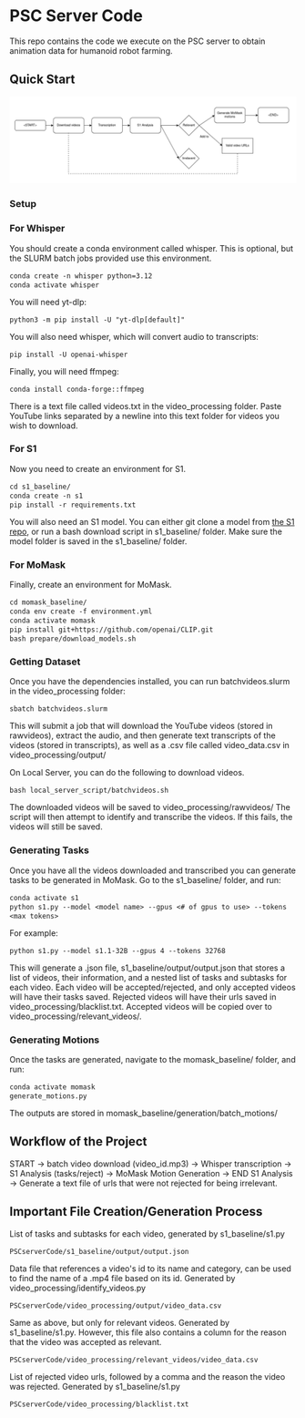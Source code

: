 # PSC Server Code

This repo contains the code we execute on the PSC server to obtain animation data for humanoid robot farming.

## Quick Start

![Flowchart](PSC_flowchart.png)

### Setup

### For Whisper
You should create a conda environment called whisper. This is optional, but the SLURM batch jobs provided use this environment.

	conda create -n whisper python=3.12
	conda activate whisper

You will need yt-dlp:

	python3 -m pip install -U "yt-dlp[default]"

You will also need whisper, which will convert audio to transcripts:

	pip install -U openai-whisper

Finally, you will need ffmpeg:

	conda install conda-forge::ffmpeg

There is a text file called videos.txt in the video_processing folder. Paste YouTube links separated by a newline into this text folder for videos you wish to download.

### For S1

Now you need to create an environment for S1.

	cd s1_baseline/
	conda create -n s1
	pip install -r requirements.txt

You will also need an S1 model. You can either git clone a model from [the S1 repo](https://huggingface.co/simplescaling), or run a bash download script in s1_baseline/ folder. Make sure the model folder is saved in the s1_baseline/ folder.

### For MoMask

Finally, create an environment for MoMask.

	cd momask_baseline/
	conda env create -f environment.yml
	conda activate momask
	pip install git+https://github.com/openai/CLIP.git
	bash prepare/download_models.sh	

### Getting Dataset

Once you have the dependencies installed, you can run batchvideos.slurm in the video_processing folder:

	sbatch batchvideos.slurm

This will submit a job that will download the YouTube videos (stored in rawvideos), extract the audio, and then generate text transcripts of the videos (stored in transcripts), as well as a .csv file called video_data.csv in video_processing/output/

On Local Server, you can do the following to download videos.

	bash local_server_script/batchvideos.sh

The downloaded videos will be saved to video_processing/rawvideos/
The script will then attempt to identify and transcribe the videos. If this fails, the videos will still be saved.


### Generating Tasks

Once you have all the videos downloaded and transcribed you can generate tasks to be generated in MoMask. Go to the s1_baseline/ folder, and run:

	conda activate s1
	python s1.py --model <model name> --gpus <# of gpus to use> --tokens <max tokens>

For example:

	python s1.py --model s1.1-32B --gpus 4 --tokens 32768

This will generate a .json file, s1_baseline/output/output.json that stores a list of videos, their information, and a nested list of tasks and subtasks for each video. Each video will be accepted/rejected, and only accepted videos will have their tasks saved. Rejected videos will have their urls saved in video_processing/blacklist.txt. Accepted videos will be copied over to video_processing/relevant_videos/.

### Generating Motions

Once the tasks are generated, navigate to the momask_baseline/ folder, and run:

	conda activate momask
	generate_motions.py

The outputs are stored in momask_baseline/generation/batch_motions/

## Workflow of the Project

START -> batch video download (video_id.mp3) -> Whisper transcription -> S1 Analysis (tasks/reject) -> MoMask Motion Generation -> END
S1 Analysis -> Generate a text file of urls that were not rejected for being irrelevant.

## Important File Creation/Generation Process

List of tasks and subtasks for each video, generated by s1_baseline/s1.py

	PSCserverCode/s1_baseline/output/output.json

Data file that references a video's id to its name and category, can be used to find the name of a .mp4 file based on its id. Generated by video_processing/identify_videos.py

	PSCserverCode/video_processing/output/video_data.csv

Same as above, but only for relevant videos. Generated by s1_baseline/s1.py. However, this file also contains a column for the reason that the video was accepted as relevant.

	PSCserverCode/video_processing/relevant_videos/video_data.csv

List of rejected video urls, followed by a comma and the reason the video was rejected. Generated by s1_baseline/s1.py

	PSCserverCode/video_processing/blacklist.txt


